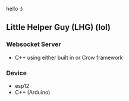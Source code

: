 hello :)

## Little Helper Guy (LHG) (lol)

### Websocket Server
 - C++ using either built in or Crow framework

### Device
 - esp12
 - C++ (Arduino)
